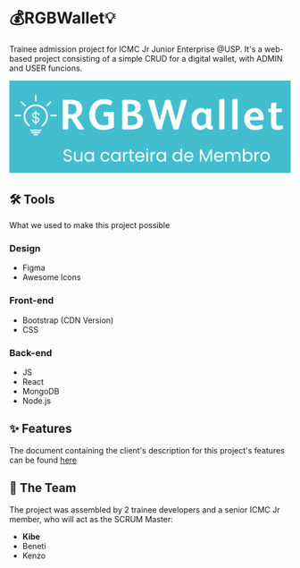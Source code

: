 
# 💰RGBWallet💡
Trainee admission project for ICMC Jr Junior Enterprise @USP.  It's a web-based project consisting of a simple CRUD for a digital wallet, with ADMIN and USER funcions.

<p align="center">
      <img src="web/public/logo.png" alt="RGBWallet logo"/>
</p>

## 🛠️ Tools
What we used to make this project possible

### Design
* Figma
* Awesome Icons

### Front-end
* Bootstrap (CDN Version)
* CSS

### Back-end
* JS
* React
* MongoDB
* Node.js

## ✨ Features 
The document containing the client's description for this project's features can be found [here](https://drive.google.com/file/d/1W3Xj5Vy73h6mo37CGoguPnMa-BOt-mNl/view?usp=sharing)

## 👥 The Team
The project was assembled by 2 trainee developers and a senior ICMC Jr member, who will act as the SCRUM Master:

* **Kibe**
* Beneti
* Kenzo
